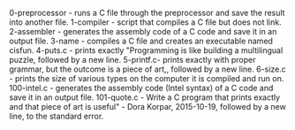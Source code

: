 0-preprocessor - runs a C file through the preprocessor and save the result into another file.
1-compiler - script that compiles a C file but does not link.
2-assembler - generates the assembly code of a C code and save it in an output file.
3-name - compiles a C file and creates an executable named cisfun.
4-puts.c - prints exactly "Programming is like building a multilingual puzzle, followed by a new line.
5-printf.c- prints exactly with proper grammar, but the outcome is a piece of art,, followed by a new line.
6-size.c - prints the size of various types on the computer it is compiled and run on.
100-intel.c - generates the assembly code (Intel syntax) of a C code and save it in an output file. 
101-quote.c - Write a C program that prints exactly and that piece of art is useful" - Dora Korpar, 2015-10-19, followed by a new line, to the standard error.
